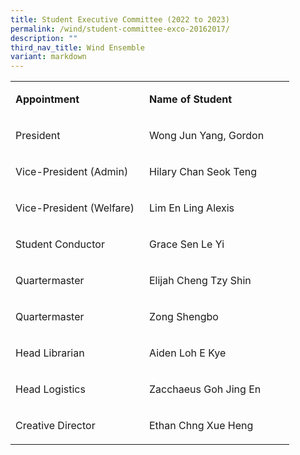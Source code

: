 ```yaml
---
title: Student Executive Committee (2022 to 2023)
permalink: /wind/student-committee-exco-20162017/
description: ""
third_nav_title: Wind Ensemble
variant: markdown
---
```

<table width="414">
<tbody>
<tr>
<td width="198">
<p><strong>Appointment</strong></p>
</td>
<td width="216">
<p><strong>Name of Student</strong></p>
</td>
</tr>
<tr>
<td width="198">
<p>President</p>
</td>
<td width="216">
<p>Wong Jun Yang, Gordon</p>
</td>
</tr>
<tr>
<td width="198">
<p>Vice-President (Admin)</p>
</td>
<td width="216">
<p>Hilary Chan Seok Teng</p>
</td>
</tr>
<tr>
<td width="198">
<p>Vice-President (Welfare)</p>
</td>
<td width="216">
<p>Lim En Ling Alexis</p>
</td>
</tr>
<tr>
<td width="198">
<p>Student Conductor</p>
</td>
<td width="216">
<p>Grace Sen Le Yi</p>
</td>
</tr>
<tr>
<td width="198">
<p>Quartermaster</p>
</td>
<td width="216">
<p>Elijah Cheng Tzy Shin</p>
</td>
</tr>
<tr>
<td width="198">
<p>Quartermaster</p>
</td>
<td width="216">
<p>Zong Shengbo</p>
</td>
</tr>
<tr>
<td width="198">
<p>Head Librarian</p>
</td>
<td width="216">
<p>Aiden Loh E Kye</p>
</td>
</tr>
<tr>
<td width="198">
<p>Head Logistics</p>
</td>
<td width="216">
<p>Zacchaeus Goh Jing En</p>
</td>
</tr>
<tr>
<td width="198">
<p>Creative Director</p>
</td>
<td width="216">
<p>Ethan Chng Xue Heng</p>
</td>
</tr>
</tbody>
</table>

